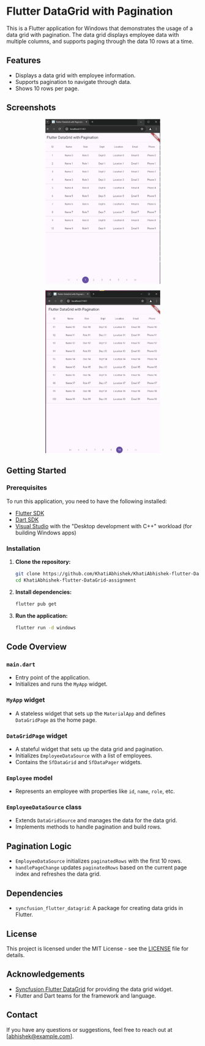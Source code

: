 # Flutter DataGrid with Pagination

This is a Flutter application for Windows that demonstrates the usage of a data grid with pagination. The data grid displays employee data with multiple columns, and supports paging through the data 10 rows at a time.

## Features

- Displays a data grid with employee information.
- Supports pagination to navigate through data.
- Shows 10 rows per page.

## Screenshots

<p align="center">
  <img src="Image1.png" alt="Screenshot 1" width="300"/>
</p>
<p align="center">
  <img src="Image2.png" alt="Screenshot 2" width="300"/>
</p>

## Getting Started

### Prerequisites

To run this application, you need to have the following installed:

- [Flutter SDK](https://flutter.dev/docs/get-started/install)
- [Dart SDK](https://dart.dev/get-dart)
- [Visual Studio](https://visualstudio.microsoft.com/) with the "Desktop development with C++" workload (for building Windows apps)

### Installation

1. **Clone the repository:**

    ```bash
    git clone https://github.com/KhatiAbhishek/KhatiAbhishek-flutter-DataGrid-assignment.git
    cd KhatiAbhishek-flutter-DataGrid-assignment
    ```

2. **Install dependencies:**

    ```bash
    flutter pub get
    ```

3. **Run the application:**

    ```bash
    flutter run -d windows
    ```

## Code Overview

### `main.dart`

- Entry point of the application.
- Initializes and runs the `MyApp` widget.

### `MyApp` widget

- A stateless widget that sets up the `MaterialApp` and defines `DataGridPage` as the home page.

### `DataGridPage` widget

- A stateful widget that sets up the data grid and pagination.
- Initializes `EmployeeDataSource` with a list of employees.
- Contains the `SfDataGrid` and `SfDataPager` widgets.

### `Employee` model

- Represents an employee with properties like `id`, `name`, `role`, etc.

### `EmployeeDataSource` class

- Extends `DataGridSource` and manages the data for the data grid.
- Implements methods to handle pagination and build rows.

## Pagination Logic

- `EmployeeDataSource` initializes `paginatedRows` with the first 10 rows.
- `handlePageChange` updates `paginatedRows` based on the current page index and refreshes the data grid.

## Dependencies

- `syncfusion_flutter_datagrid`: A package for creating data grids in Flutter.

## License

This project is licensed under the MIT License - see the [LICENSE](LICENSE) file for details.

## Acknowledgements

- [Syncfusion Flutter DataGrid](https://pub.dev/packages/syncfusion_flutter_datagrid) for providing the data grid widget.
- Flutter and Dart teams for the framework and language.

## Contact

If you have any questions or suggestions, feel free to reach out at [abhishek@example.com].
